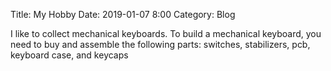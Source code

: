 Title: My Hobby
Date: 2019-01-07 8:00
Category: Blog

I like to collect mechanical keyboards. To build a mechanical keyboard, you need to buy and assemble the following parts: switches, stabilizers, pcb, keyboard case, and keycaps
